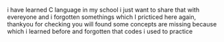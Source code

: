 i have learned C language in my school
i just want to share that with evereyone and i forgotten somethings which I pricticed here again,
thankyou for checking
you will found some concepts are missing 
because which i learned before and forgotten that codes i used to practice
